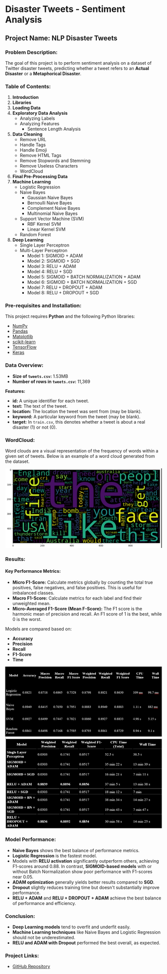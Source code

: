 # Disaster Tweets - Sentiment Analysis

## Project Name: **NLP Disaster Tweets**

### Problem Description:
The goal of this project is to perform sentiment analysis on a dataset of Twitter disaster tweets, predicting whether a tweet refers to an **Actual Disaster** or a **Metaphorical Disaster**.

### Table of Contents:
1. **Introduction**
2. **Libraries**
3. **Loading Data**
4. **Exploratory Data Analysis**
   - Analyzing Labels
   - Analyzing Features
     - Sentence Length Analysis
5. **Data Cleaning**
   - Remove URL
   - Handle Tags
   - Handle Emoji
   - Remove HTML Tags
   - Remove Stopwords and Stemming
   - Remove Useless Characters
   - WordCloud
6. **Final Pre-Processing Data**
7. **Machine Learning**
   - Logistic Regression
   - Naive Bayes
     - Gaussian Naive Bayes
     - Bernoulli Naive Bayes
     - Complement Naive Bayes
     - Multinomial Naive Bayes
   - Support Vector Machine (SVM)
     - RBF Kernel SVM
     - Linear Kernel SVM
   - Random Forest
8. **Deep Learning**
   - Single Layer Perceptron
   - Multi-Layer Perceptron
     - Model 1: SIGMOID + ADAM
     - Model 2: SIGMOID + SGD
     - Model 3: RELU + ADAM
     - Model 4: RELU + SGD
     - Model 5: SIGMOID + BATCH NORMALIZATION + ADAM
     - Model 6: SIGMOID + BATCH NORMALIZATION + SGD
     - Model 7: RELU + DROPOUT + ADAM
     - Model 8: RELU + DROPOUT + SGD

### Pre-requisites and Installation:
This project requires **Python** and the following Python libraries:

- [NumPy](http://www.numpy.org/)
- [Pandas](http://pandas.pydata.org/)
- [Matplotlib](http://matplotlib.org/)
- [scikit-learn](http://scikit-learn.org/stable/)
- [TensorFlow](https://www.tensorflow.org/)
- [Keras](https://keras.io/)
### Data Overview:
- **Size of `tweets.csv`:** 1.53MB
- **Number of rows in `tweets.csv`:** 11,369

**Features:**
- **id:** A unique identifier for each tweet.
- **text:** The text of the tweet.
- **location:** The location the tweet was sent from (may be blank).
- **keyword:** A particular keyword from the tweet (may be blank).
- **target:** In `train.csv`, this denotes whether a tweet is about a real disaster (1) or not (0).

### WordCloud:
Word clouds are a visual representation of the frequency of words within a given set of tweets. Below is an example of a word cloud generated from the dataset.

![Word Cloud](wordcloud.png)

### Results:

#### Key Performance Metrics:
- **Micro F1-Score:** Calculate metrics globally by counting the total true positives, false negatives, and false positives. This is useful for imbalanced classes.
- **Macro F1-Score:** Calculate metrics for each label and find their unweighted mean.
- **Micro-Averaged F1-Score (Mean F-Score):** The F1 score is the harmonic mean of precision and recall. An F1 score of 1 is the best, while 0 is the worst.

Models are compared based on:
- **Accuracy**
- **Precision**
- **Recall**
- **F1-Score**
- **Time**

![ML Results](ML_result.png)  
![DL Results](DL_result.png)

### Model Performance:

- **Naive Bayes** shows the best balance of performance metrics.
- **Logistic Regression** is the fastest model.
- Models with **RELU activation** significantly outperform others, achieving F1-scores around 0.88. In contrast, **SIGMOID-based models** with or without Batch Normalization show poor performance with F1-scores near 0.05.
- **ADAM optimization** generally yields better results compared to **SGD**.
- **Dropout** slightly reduces training time but doesn't substantially improve performance.
- **RELU + ADAM** and **RELU + DROPOUT + ADAM** achieve the best balance of performance and efficiency.

### Conclusion:
- **Deep Learning models** tend to overfit and underfit easily.
- **Machine Learning techniques** like Naive Bayes and Logistic Regression should not be underestimated.
- **RELU and ADAM with Dropout** performed the best overall, as expected.

### Project Links:
- [GitHub Repository](https://github.com/PankajDevikar-Project_7_NLP)

